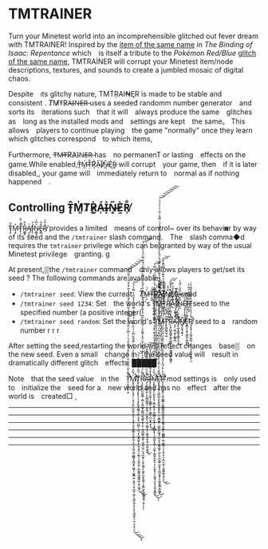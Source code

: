 TMTRAINER
=========

Turn your Minetest world into an incomprehensible glitched out fever dream with TMTRAINER! Inspired by the [item of the same name](https://bindingofisaacrebirth.fandom.com/wiki/TMTRAINER) in *The Binding of Isaac: Repentance* which is itself a tribute to the *Pokémon Red/Blue* [glitch of the same name](https://bulbapedia.bulbagarden.net/wiki/TMTRAINER_effect), TMTRAİNER will corrupt your Minetest item/node descriptions, textures, and sounds to create a jumbled mosaic of digital chaos.

Despite ıts glitchy nature, TMṪŖAI₦ĘR is made to be stable and consistent . T̸M̷T̵R̷A̶I̴N̶E̶R̶ uses a seedeđ randomm number generator and sorts its iterations such that it will always produce the same glitches as long as the installed mods and settings are kept the same。 This allows players to continue playing the game "normally" once they learn which glitches correspond to which items,

Furthermore, T̶M̶T̶R̸A̷I̴N̵E̶R̶ has no permanenT or lasting effects on the game.While enabled,Ṯ̶͗Ḿ̴̰Ț̴͋R̸͉͗A̴̖̋I̸̹͂N̵̪̎É̸͜R̷̥̈ will corrupt your game, then if it is later disabled,, your game will immediately return to normal as if nothing happened .

Controlling T̴̢̂M̸͈͗T̸̬̓R̷͚̀Á̶̹I̷͙̽N̶̥̋Ḙ̸̀R̸̹̐
---------------------

T̴̡͓̑̅M̷̧̟̒T̴̟̩̦͋͗͋̚R̵̰̳̥͒̂Ą̸̢̮̀ͅI̴͎̜̤͍͗̊͘N̴͈̻͓̓͆̔E̴̙͇͋̄R̸̦̽͋͐ provides a limited means of control~ over its behavi◙r by way of its seed and the `/tmtrainer` slash command. The slash comma◆d requires the `tmtrainer` privilege which can be granted by way of the usual Minetest privilege granting. g

At present,▒the `/tmtrainer` command only allows players to get/set its seed ? The following commands are available:.

- `/tmtrainer seed`: View the current T̸̀̓̌͜M̶̠͙͛́̇T̴̞̺̱̃̈́̚R̷͖̀͝Ȁ̸̭͌͑̿I̸̢̥̅N̸̜̞͒̋̒̚E̸̘̼̞̍R̶̹̯̬̀͆ͅ seed
- `/tmtrainer seed 1234`: Set the world's T̵̡̺̜͍̫̪̜͖̬̥̮͛͐̓̋͋̅̉̕M̶̨̡̙͍̬̜̹͙̪̓͋̌̿̏̿̆͌͝Ṯ̵̼̗͈̦͚̆̈́̀͒̏͑͌͌̅̽R̴̜̬̦̻͈̟̹̳̼̄̈́̊́ͅḀ̵̅͑͋̃͐̔̂̉̇͒Ȉ̸̛̮̦̜͖̲͖̳̐͊͑̅̓̊͜͜ͅͅN̴͎̝̆̄́̈́̀̄̑̊̀̈́̆͛Ę̶̧̧̝͕̱̘̪̪̻̬̐̏́̀̕͝Ŕ̵͈̩͈̞̅͒̑̈͛̈́̅͐́̕̕ seed to the specified number (a positive integer(
- `/tmtrainer seed random`: Set the world's T̷̡̬͎̠̱͓͔̺̮̺̺̜̟̬͎̖͇̰͙͔͇̠̼͚̅̈́̓̊̔̀̈́͌͒̎͐͋̓̀̓͘͝͠M̵̢̨̡̢͈̹͙͕͕͕̹̫̬̩̘̩̝̎̔̔͋́̋̑̒̂̀̽̆͑̎͘͘T̴̢̢̳̰͖̮͔͖̆̏̈́̽̃͐͑̍R̶̨̧̛͓̺̪̟̻̟͚̥̮̺̺̙̠̲̹̲̬̙̮̯̙̼͇̥̣͌̽͊͌͗̌̅̈́̓̆̇̃̓͋̑̀͛͒͌̂̚̚͠͝Ả̷̧̨̛̹͖̖̫̭̦̺̳͖̤́́͂̾́Ȋ̶̡̢̲͙̗͇̬̜̳͈͎̼͙͐̐̇̈̍͗̅̅̎̔̋́̂͘̚͘͜͝N̸͇̘̰̯͉̬̬͔͒͗E̷̡͇͕̖̬̘̤͇̼̙͖͙̺͓͂͌̍͐́̾̾̄͐̽͐͋̕̕͜͝R̸̡̧̢̡̛̦̞͖͍̫̮̺̠̣̭͕̜̝͕͈̖͔͙̱̦̼͑̾́̒̾̆̊̇̍̑̇̑̓̑́̐̌͋̾͑̚ seed to a random number r r r

After setting the seed,restarting the world will reflect changes base▒ on the new seed. Even a small change in the seed value will result in dramatically different glitch effects. █████

Note that the seed value in the T̷̨̛̛͕̮͚̹̟͕̱̊͌̓̎͑̊̌̐̌͗̈́̀͒̾̑̋̑̑̈́̀͗̇̍͆̆̒͋̎̂̌͊̓͌͊̂̔̅͋̒͆̽̐̏̒́̾̅͒̾̎̋̓̇̆̂̈́̅͘̕̚͘̚͘͘͝͠͝͝͝͝M̸̧̡̡̧̨̡̨̧̡̛̛̛̹̦͉̘̗̟̭̲̫̭͈̠̯͔̗̦̯̗͉̩͈̝͈̯̲̯̮̣͈̝̮̤̦̭̤̠̟͚͉͖̹͇͇̝̝̪̬̝̥̤̻̗̠͖̱̳̫̠͕̱̼̝̣̮̗̪͈̹͖͎̩̮̺͔̭̝̮͔̝̯͔̺̫̞̙͉̯̜̱͔̝̩̤̜͗́͂͒͑̓̈́͑̊̒̉̒́̈́̉͑̿̋̂̏̿́͗̇̏̀͂͂̓́́͌͌̓̿̈́̉͛̽̊̃͛̀̿̓́̓̚̕͘̚͜͜͜͜͝͝ͅͅŢ̸̢̧̨̧̧̨̢̢̨̧̣̗̙̭̬̟̮͇͉̫̠̖̤̟̱̜̪̤̻̠̩̭̘͙͔̲̮̞̺̟̝̖̫͓̝̭̦̤͔̻̠̠̬̫̬̰̦͕̪̞͇͈̺͓̳̟̪̩̱̟̣͇̗̒́̑̃̓̽̏̎̇͗̏́̊͘͜͜͜͝͝ͅͅͅŖ̷̨̨̧̛̭̠̲̱̫̟̻̹̗̻͕̮̪͖̟̗̻̪̦͚͉̳̖̮̖̤̙̣͉̞̲̮̻͔̞͍̩̫͓̞̣̺̦̫̩̘͖̮̭̩̤͙̟͖̼̗̖̰̬̙̰̮̗͍̲̥͔͙̳̤̬̗͉̼̰̭̝̠̦̭͎̎̆̃̈́͗̾̎̄͗̅̐̓̉͑́̈̃̋͑͂̈́̂̒̃͌͐͑͑͂̓̒̍̅̅̇̂̓͊̓̈́͋̐̊͐̊͂̽͛̀̍͂̊̊̀̿̏̿̿̃̈́̎͗̿̈̈́̒̎̓̄̈́̕̚͘͠͝͝ͅͅͅÀ̴̡̧̯̼̰̰̤̮̙̦͈̯̻̮̺̪̘̹̤̭̲̦̠̰̮̯̲̠̖̤͓͖̺͙͎̠͚͓̱̘̭̝̱̗̣̝͖̮̰͚̂̉̏͑͂̂̈̀̎̆͊̈̎̈͌̎́͊̚̕̕̚͜͝͠ͅI̶̢̡̛̙̣̱͎̥̼̜̼͚̦̗̖̻̳̖͔̥̦̫̯͇̹̼̠̬̟͕̞̤̔̓̄́͌̎͐̾̒̄̐͑́̒̎̚͜͜ͅͅN̵̨̧̢̨̧̨̛̛̛̗̠̬̙̬̝̖͕̲͈̮͈̞̞̣̪͓͇̣̠̰͉̙̦͙̮̪̤̜̜͎͓̼̫͈͓̼̜̜̫͖͎̹͇̯̞̰̫̙̱͕̜̯͎͍̟̗̜̰̰̯̘̮͔̘̞̯̥̫̞̻̱̒͋̔͒̽͗̀̋̓̇̀̓͆͑̒͋̋̉̾̑̓̍͊̔̽̉́̐̓̊̾̋̔͌̀͑̋͐̀̆́̉͂̾̾̊͗́̆̀͛̊͂̅́̈̿̿͑͘̕͘̚̕͜͜͠͝ͅͅĘ̶̢̨̛̛͉̼̰̹̝̪͈̺͕̞͓͍͚̞̞̭̖̭̹̣̹͈̳̮͍̦̣̺̪͓̼͖̘̥̫̭̤̞̖͓̼͈͚̥̹̺̦̱̦͖͕͇̹̼͍̥̘̰̪̮̝͍̙͙̼̰̯̟̳̝̼͚̳̇͊̅̐͛͐͑̅̒̓͒̓͌̈̒̃͗̽̍́̋̀͆̀͊͋̈́̅͌̎̅̿͆́̎̀̓̿̍̿̉̀̀̈̈́̾͒͐͊̿́͊̓̋̄̈̑̽̂̌͒̂́̂̈́̎̀̄̀͌̆͊̄̃͋̌̃̔͗͛̀͊̀́́̇̿͋͗̅͑͐͗͐̒̔́̚̕͘͘͘͜͝͝͝͠͠͝͠͠ͅR̴̢̧̧̢̧̛̛̼̟̟̩̯̬̫̳̻̝͎̻̭̻̭̺̮̻̰͙̠̥͚̠̯̘̳͕̤͖̻̳̜̩̲͔̻̭̜̩̖̝̭̣͉͕̝̪̣̠̲̖̹͖͈͇̲̟͙̖̞̩̔̀͐͗̽́̃̊̈́̆̇̒̔̃̇͐̌̄̔̀̎͒̓̈̄́̈͋̓́̑̃̈̍̍́̈́̐̽͂̇̋͗̉̃͗̆̅́͆́͐̒́͂͗́̊̑̃̀̒̿̑͂̋̋̎̕̕͘͘̚̕͘͜͜͠͝ mod settings is only used to initialize the seed for a new world and has no effect after the world is created□ ¸

---
---
---
---
---
---
